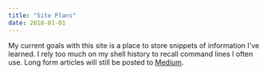 ```yaml
---
title: "Site Plans"
date: 2018-01-01
---
```


My current goals with this site is a place to store snippets of information
I've learned.  I rely too much on my shell history to recall command lines
I often use.  Long form articles will still be posted to [Medium](https://medium.com/@denniswebb).